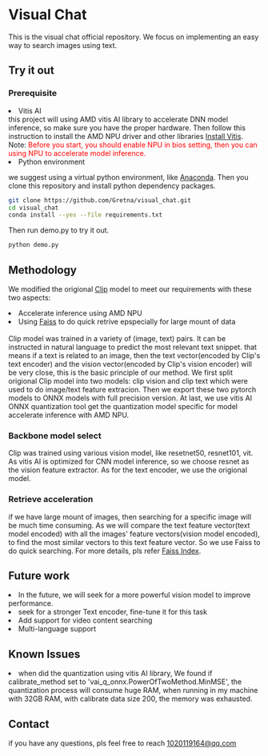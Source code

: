 # Visual Chat

This is the visual chat official repository. We focus on implementing an easy way to search images using text.

## Try it out

### Prerequisite

<li>Vitis AI</li>
this project will using AMD vitis AI library to accelerate DNN model inference, so make sure you have the proper hardware. Then follow this instruction to install the AMD NPU driver and other libraries <a href="https://ryzenai.docs.amd.com/en/latest/inst.html#">Install Vitis</a>.
Note: <font color='red'>Before you start, you should enable NPU in bios setting, then you can using NPU to accelerate model inference.</font>

<li>Python environment</li>

we suggest using a virtual python environment, like <a href="https://www.anaconda.com/download/">Anaconda</a>. Then you clone this repository and install python dependency packages.

```bash
git clone https://github.com/Gretna/visual_chat.git
cd visual_chat
conda install --yes --file requirements.txt
```

Then run demo.py to try it out.

```bash
python demo.py
```

## Methodology

We modified the origional <a href="https://github.com/openai/CLIP.git">Clip</a> model to meet our requirements with these two aspects:
<li>Accelerate inference using AMD NPU</li>
<li>Using <a href="https://github.com/facebookresearch/faiss.git">Faiss</a> to do quick retrive epspecially for large mount of data</li>
<br>
Clip model was trained in a variety of (image, text) pairs. It can be instructed in natural language to predict the most relevant text snippet. that means if a text is related to an image, then the text vector(encoded by Clip's text encoder) and the vision vector(encoded by Clip's vision encoder) will be very close, this is the basic principle of our method.
We first split origional Clip model into two models: clip vision and clip text which were used to do image/text feature extracion. Then we export these two pytorch models to ONNX models with full precision version. At last, we use vitis AI ONNX quantization tool get the quantization model specific for model accelerate inference with AMD NPU.

### Backbone model select

Clip was trained using various vision model, like resetnet50, resnet101, vit. As vitis AI is optimized for CNN model inference, so we choose resnet as the vision feature extractor. As for the text encoder, we use the origional model.

### Retrieve acceleration

if we have large mount of images, then searching for a specific image will be much time consuming. As we will compare the text feature vector(text model encoded) with all the images' feature vectors(vision model encoded), to find the most similar vectors to this text feature vector. So we use Faiss to do quick searching. For more details, pls refer <a href="https://github.com/Gretna/visual_chat/blob/main/visual_chat/visual_chat.py">Faiss Index</a>.

## Future work
<li>In the future, we will seek for a more powerful vision model to improve performance.</li>
<li>seek for a stronger Text encoder, fine-tune it for this task</li>
<li>Add support for video content searching</li>
<li>Multi-language support</li>

## Known Issues

<li>when did the quantization using vitis AI library, We found if calibrate_method set to 'vai_q_onnx.PowerOfTwoMethod.MinMSE', the quantization process will consume huge RAM, when running in my machine with 32GB RAM, with calibrate data size 200, the memory was exhausted.</li>

## Contact

if you have any questions, pls feel free to reach 1020119164@qq.com
